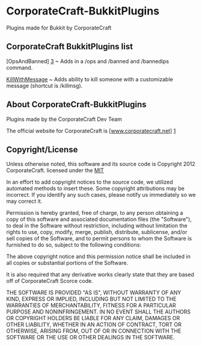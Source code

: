 CorporateCraft-BukkitPlugins
============================

Plugins made for Bukkit by CorporateCraft

CorporateCraft BukkitPlugins list
---------------------
[OpsAndBanned] [3] ~ Adds in a /ops and /banned and /bannedips 
command.        

[KillWithMessage][4] ~ Adds ability to kill someone with a customizable message (shortcut is /killmsg).

About CorporateCraft-BukkitPlugins
---------------------
Plugins made by the CorporateCraft Dev Team

The official website for CorporateCraft is [www.corporatecraft.net] [1]

Copyright/License
-----------------
Unless otherwise noted, this software and its source code is Copyright 2012 CorporateCraft. licensed under the [MIT][2]

In an effort to add copyright notices to the source code, we utilized automated methods to insert these. Some copyright attributions may be incorrect. If you identify any such cases, please notify us immediately so we may correct it.

Permission is hereby granted, free of charge, to any person obtaining a copy of this software and associated documentation files (the "Software"), to deal in the Software without restriction, including without limitation the rights to use, copy, modify, merge, publish, distribute, sublicense, and/or sell copies of the Software, and to permit persons to whom the Software is furnished to do so, subject to the following conditions:

The above copyright notice and this permission notice shall be included in all copies or substantial portions of the Software.

It is also required that any derivative works clearly state that they are based off of CorporateCraft Scorce code.

THE SOFTWARE IS PROVIDED "AS IS", WITHOUT WARRANTY OF ANY KIND, EXPRESS OR IMPLIED, INCLUDING BUT NOT LIMITED TO THE WARRANTIES OF MERCHANTABILITY, FITNESS FOR A PARTICULAR PURPOSE AND NONINFRINGEMENT. IN NO EVENT SHALL THE AUTHORS OR COPYRIGHT HOLDERS BE LIABLE FOR ANY CLAIM, DAMAGES OR OTHER LIABILITY, WHETHER IN AN ACTION OF CONTRACT, TORT OR OTHERWISE, ARISING FROM, OUT OF OR IN CONNECTION WITH THE SOFTWARE OR THE USE OR OTHER DEALINGS IN THE SOFTWARE.


[1]: http://www.corporatecraft.net 
[2]: https://raw.github.com/CorporateCraft/CorporateCraft-BukkitPlugins/master/LICENSE.txt
[3]: https://github.com/CorporateCraft/CorporateCraft-BukkitPlugins/tree/master/OpsAndBanned
[4]: https://github.com/CorporateCraft/CorporateCraft-BukkitPlugins/tree/master/KillWithMessage